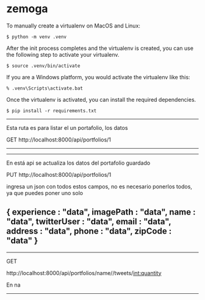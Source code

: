 # zemoga

To manually create a virtualenv on MacOS and Linux:

```
$ python -m venv .venv
```

After the init process completes and the virtualenv is created, you can use the following
step to activate your virtualenv.

```
$ source .venv/bin/activate
```

If you are a Windows platform, you would activate the virtualenv like this:

```
% .venv\Scripts\activate.bat
```

Once the virtualenv is activated, you can install the required dependencies.

```
$ pip install -r requirements.txt
```
----------------------------------------------------------------------------------
Esta ruta es para listar el un portafolio, los datos

GET
http://localhost:8000/api/portfolios/1

----------------------------------------------------------------------------------
----------------------------------------------------------------------------------

En está api se actualiza los datos del portafolio guardado

PUT
http://localhost:8000/api/portfolios/1

ingresa un json con todos estos campos, no es necesario ponerlos todos, ya que puedes poner uno solo

{
    experience  : "data",
    imagePath   : "data",
    name        : "data",
    twitterUser : "data",
    email       : "data",
    address     : "data",
    phone       : "data",
    zipCode     : "data"
}
----------------------------------------------------------------------------------
----------------------------------------------------------------------------------
GET 

http://localhost:8000/api/portfolios/name/<name>/tweets/<int:quantity>

En na

----------------------------------------------------------------------------------